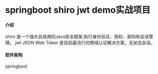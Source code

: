 # springboot shiro jwt demo实战项目

#### 介绍
shiro 是一个强大且易用的Java安全框架,执行身份验证、授权、密码和会话管理。
jwt JSON Web Token 是目前最流行的跨域认证解决方案，无状态会话。

#### 软件架构
springboot